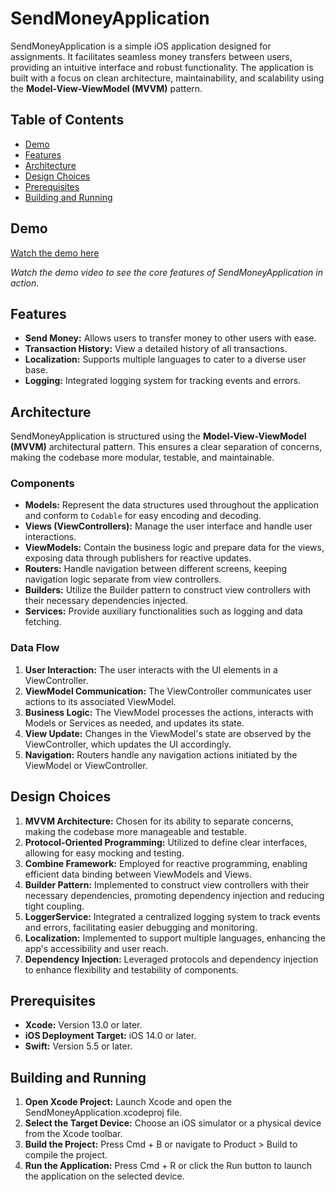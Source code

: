 # SendMoneyApplication

SendMoneyApplication is a simple iOS application designed for assignments. It facilitates seamless money transfers between users, providing an intuitive interface and robust functionality. The application is built with a focus on clean architecture, maintainability, and scalability using the **Model-View-ViewModel (MVVM)** pattern.

## Table of Contents

- [Demo](#demo)
- [Features](#features)
- [Architecture](#architecture)
- [Design Choices](#design-choices)
- [Prerequisites](#prerequisites)
- [Building and Running](#building-and-running)


## Demo
[Watch the demo here](https://drive.google.com/file/d/1i4aQY04cn0nMDRFZFidqrGunullmrF9I/view?usp=sharing)

_Watch the demo video to see the core features of SendMoneyApplication in action._




## Features

- **Send Money:** Allows users to transfer money to other users with ease.
- **Transaction History:** View a detailed history of all transactions.
- **Localization:** Supports multiple languages to cater to a diverse user base.
- **Logging:** Integrated logging system for tracking events and errors.

## Architecture

SendMoneyApplication is structured using the **Model-View-ViewModel (MVVM)** architectural pattern. This ensures a clear separation of concerns, making the codebase more modular, testable, and maintainable.

### Components

- **Models:** Represent the data structures used throughout the application and conform to `Codable` for easy encoding and decoding.
- **Views (ViewControllers):** Manage the user interface and handle user interactions.
- **ViewModels:** Contain the business logic and prepare data for the views, exposing data through publishers for reactive updates.
- **Routers:** Handle navigation between different screens, keeping navigation logic separate from view controllers.
- **Builders:** Utilize the Builder pattern to construct view controllers with their necessary dependencies injected.
- **Services:** Provide auxiliary functionalities such as logging and data fetching.

### Data Flow

1. **User Interaction:** The user interacts with the UI elements in a ViewController.
2. **ViewModel Communication:** The ViewController communicates user actions to its associated ViewModel.
3. **Business Logic:** The ViewModel processes the actions, interacts with Models or Services as needed, and updates its state.
4. **View Update:** Changes in the ViewModel's state are observed by the ViewController, which updates the UI accordingly.
5. **Navigation:** Routers handle any navigation actions initiated by the ViewModel or ViewController.

## Design Choices

1. **MVVM Architecture:** Chosen for its ability to separate concerns, making the codebase more manageable and testable.
2. **Protocol-Oriented Programming:** Utilized to define clear interfaces, allowing for easy mocking and testing.
3. **Combine Framework:** Employed for reactive programming, enabling efficient data binding between ViewModels and Views.
4. **Builder Pattern:** Implemented to construct view controllers with their necessary dependencies, promoting dependency injection and reducing tight coupling.
5. **LoggerService:** Integrated a centralized logging system to track events and errors, facilitating easier debugging and monitoring.
6. **Localization:** Implemented to support multiple languages, enhancing the app's accessibility and user reach.
7. **Dependency Injection:** Leveraged protocols and dependency injection to enhance flexibility and testability of components.


## Prerequisites

- **Xcode:** Version 13.0 or later.
- **iOS Deployment Target:** iOS 14.0 or later.
- **Swift:** Version 5.5 or later.

##  Building and Running
1. **Open Xcode Project:**  Launch Xcode and open the SendMoneyApplication.xcodeproj file.
2. **Select the Target Device:** Choose an iOS simulator or a physical device from the Xcode toolbar.
3. **Build the Project:**    Press Cmd + B or navigate to Product > Build to compile the project.
4. **Run the Application:**  Press Cmd + R or click the Run button to launch the application on the selected device.
